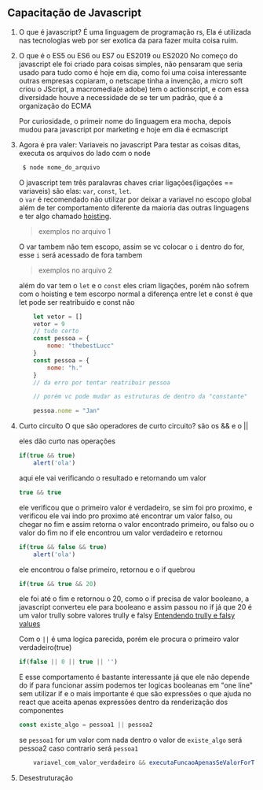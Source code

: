 ## Capacitação de Javascript

1. O que é javascript?
    É uma linguagem de programação rs,
    Ela é utilizada nas tecnologias web por ser exotica
    da para fazer muita coisa ruim.

2. O que é o ES5 ou ES6 ou ES7 ou ES2019 ou ES2020
    No começo do javascript ele foi criado para coisas simples, não pensaram que seria usado para tudo
    como é hoje em dia, como  foi uma coisa interessante outras empresas copiaram, o netscape tinha a invenção,
    a micro soft criou o JScript, a macromedia(e adobe) tem o actionscript, e com essa diversidade houve a
    necessidade de se ter um padrão, que é a organização do ECMA

    Por curiosidade, o primeir nome do linguagem era mocha, depois mudou para javascript por marketing
    e hoje em dia é ecmascript

3. Agora é pra valer: Variaveis no javascript
    Para testar as coisas ditas, executa os arquivos do lado com o node

    ```bash
     $ node nome_do_arquivo
    ```

    O javascript tem três paralavras chaves criar ligações(ligações == variaveis)
    são elas: `var`, `const`, `let`. <br>
    o `var` é recomendado não utilizar por deixar a variavel no escopo global
    além de ter comportamento diferente da maioria das outras linguagens
    e ter algo chamado [hoisting](https://www.google.com/url?sa=t&rct=j&q=&esrc=s&source=web&cd=1&cad=rja&uact=8&ved=2ahUKEwiN9_Gatb3lAhUMErkGHV8AAkAQFjAAegQIABAB&url=https%3A%2F%2Fdeveloper.mozilla.org%2Fpt-BR%2Fdocs%2FGlossario%2FHoisting&usg=AOvVaw2e7PmwoRUy31kl2TPlD5Ie).

    > exemplos no arquivo 1 <br>

    O var tambem não tem escopo, assim se vc colocar o `i` dentro do for,
    esse `i` será acessado de fora tambem

    > exemplos no arquivo 2 <br>

    além do var tem o `let` e o `const`
    eles criam ligações, porém não sofrem com o hoisting e tem escorpo normal
    a diferença entre let e const é que let pode ser reatribuido e const não

    ```javascript
        let vetor = []
        vetor = 9
        // tudo certo
        const pessoa = {
            nome: "thebestLucc"
        }
        const pessoa = {
            nome: "h."
        }
        // da erro por tentar reatribuir pessoa

        // porém vc pode mudar as estruturas de dentro da "constante"

        pessoa.nome = "Jan"
    ```
4. Curto circuito
    O que são operadores de curto circuito?
    são os && e o ||

    eles dão curto nas operações
    ```javascript
    if(true && true)
        alert('ola')
    ```
    aqui ele vai verificando o resultado e retornando um valor

    ```javascript
    true && true
    ```
    ele verificou que o primeiro valor é verdadeiro, se sim foi pro proximo, e verificou
    ele vai indo pro proximo até encontrar um valor falso, ou chegar no fim
    e assim retorna o valor encontrado primeiro, ou falso ou o valor do fim
    no if ele encontrou um valor verdadeiro e retornou

    ```javascript
    if(true && false && true)
        alert('ola')
    ```
    ele encontrou o false primeiro, retornou e o if quebrou

    ```javascript
    if(true && true && 20)
    ```
    ele foi até o fim e retornou o 20, como o if precisa de valor booleano, a javascript converteu ele
    para booleano e assim passou no if já que 20 é um valor trully
    sobre valores trully e falsy [Entendendo trully e falsy values](https://www.google.com/url?sa=t&rct=j&q=&esrc=s&source=web&cd=2&cad=rja&uact=8&ved=2ahUKEwifq7jPvL3lAhVDHbkGHUgQBBIQFjABegQIChAF&url=https%3A%2F%2Fstackoverflow.com%2Fquestions%2F35642809%2Funderstanding-javascript-truthy-and-falsy&usg=AOvVaw1Ggiu0wEdm0ENXmymGPM78)

    Com o `||` é uma logica parecida, porém ele procura o primeiro valor verdadeiro(true)

    ```javascript
    if(false || 0 || true || '')
    ```

    E esse comportamento é bastante interessante já que ele não depende do if para funcionar
    assim podemos ter logicas booleanas em "one line" sem utilizar if
    e o mais importante é que são expressões o que ajuda no react que aceita apenas expressões
    dentro da renderização dos componentes

    ```javascript
    const existe_algo = pessoa1 || pessoa2
    ```
    
    se `pessoa1` for um valor com nada dentro o valor de `existe_algo` será pessoa2
    caso contrario será `pessoa1`

    ```javascript
        variavel_com_valor_verdadeiro && executaFuncaoApenasSeValorForTrue()
    ```


5. Desestruturação